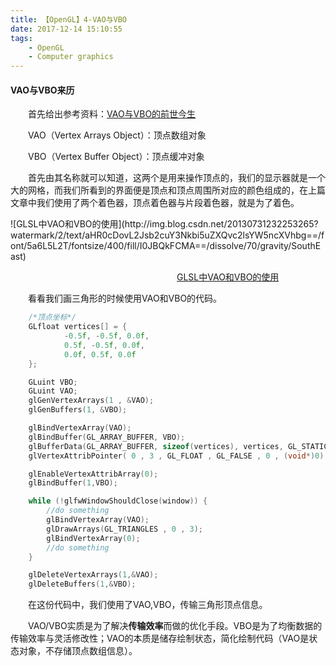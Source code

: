 ```yaml
---
title: 【OpenGL】4-VAO与VBO
date: 2017-12-14 15:10:55
tags:     
    - OpenGL
    - Computer graphics
---
```


#### VAO与VBO来历

&emsp;&emsp;首先给出参考资料：[VAO与VBO的前世今生](http://www.photoneray.com/opengl-vao-vbo/)

&emsp;&emsp;VAO（Vertex Arrays Object）：顶点数组对象

&emsp;&emsp;VBO（Vertex Buffer Object）：顶点缓冲对象

&emsp;&emsp;首先由其名称就可以知道，这两个是用来操作顶点的，我们的显示器就是一个大的网格，而我们所看到的界面便是顶点和顶点周围所对应的颜色组成的，在上篇文章中我们使用了两个着色器，顶点着色器与片段着色器，就是为了着色。

<!--more-->![GLSL中VAO和VBO的使用](http://img.blog.csdn.net/20130731232253265?watermark/2/text/aHR0cDovL2Jsb2cuY3Nkbi5uZXQvc2lsYW5ncXVhbg==/font/5a6L5L2T/fontsize/400/fill/I0JBQkFCMA==/dissolve/70/gravity/SouthEast)

&emsp;&emsp;&emsp;&emsp;&emsp;&emsp;&emsp;&emsp;&emsp;&emsp;&emsp;&emsp;&emsp;&emsp;&emsp;&emsp;&emsp;&emsp;&emsp;[GLSL中VAO和VBO的使用](http://blog.csdn.net/silangquan/article/details/9674371)

&emsp;&emsp;看看我们画三角形的时候使用VAO和VBO的代码。

```c++
	/*顶点坐标*/
    GLfloat vertices[] = {
            -0.5f, -0.5f, 0.0f,
            0.5f, -0.5f, 0.0f,
            0.0f, 0.5f, 0.0f
    };

	GLuint VBO;
    GLuint VAO;
    glGenVertexArrays(1 , &VAO);
    glGenBuffers(1, &VBO);

    glBindVertexArray(VAO);
    glBindBuffer(GL_ARRAY_BUFFER, VBO);
    glBufferData(GL_ARRAY_BUFFER, sizeof(vertices), vertices, GL_STATIC_DRAW);
    glVertexAttribPointer( 0 , 3 , GL_FLOAT , GL_FALSE , 0 , (void*)0);

    glEnableVertexAttribArray(0);
    glBindBuffer(1,VBO);

	while (!glfwWindowShouldClose(window)) {
      	//do something
        glBindVertexArray(VAO);
        glDrawArrays(GL_TRIANGLES , 0 , 3);
        glBindVertexArray(0);
        //do something
    }

	glDeleteVertexArrays(1,&VAO);
    glDeleteBuffers(1,&VBO);
```

&emsp;&emsp;在这份代码中，我们使用了VAO,VBO，传输三角形顶点信息。

&emsp;&emsp;VAO/VBO实质是为了解决**传输效率**而做的优化手段。VBO是为了均衡数据的传输效率与灵活修改性；VAO的本质是储存绘制状态，简化绘制代码（VAO是状态对象，不存储顶点数组信息）。